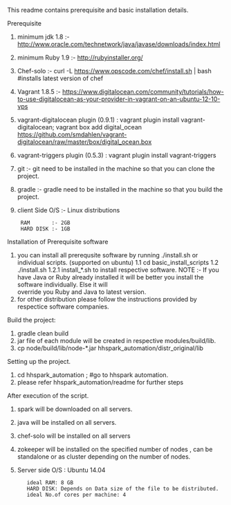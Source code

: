 
This readme contains prerequisite and basic installation details.


Prerequisite

1) minimum jdk 1.8 :- http://www.oracle.com/technetwork/java/javase/downloads/index.html

2) minimum Ruby 1.9 :- http://rubyinstaller.org/

3) Chef-solo        :-  curl -L https://www.opscode.com/chef/install.sh | bash #installs latest version of chef 

4) Vagrant 1.8.5    :- https://www.digitalocean.com/community/tutorials/how-to-use-digitalocean-as-your-provider-in-vagrant-on-an-ubuntu-12-10-vps

5) vagrant-digitalocean plugin (0.9.1) : vagrant plugin install vagrant-digitalocean; vagrant box add digital_ocean https://github.com/smdahlen/vagrant-digitalocean/raw/master/box/digital_ocean.box

6) vagrant-triggers plugin (0.5.3) : vagrant plugin install vagrant-triggers

7) git :- git need to be installed in the machine so that you can clone the project.

8) gradle :- gradle need to be installed in the machine so that you build the project.


10) client Side O/S :- Linux distributions
   	   
         RAM       :- 2GB     
         HARD DISK :- 1GB 
   

Installation of Prerequisite software

1. you can install all prerequsite software by running ./install.sh  or  individual scripts. (supported on ubuntu)
   1.1 cd basic_install_scripts
   1.2 ./install.sh 
   1.2.1 install_*.sh to install respective software.
   NOTE :- If you have Java or Ruby already installed it will be better you install the software individually. Else it will   
      override you Ruby and Java to latest version.
2. for other distribution please follow the instructions provided by respectice software companies.

Build the project:

1. gradle clean build
2. jar file of each module will be created in respective modules/build/lib.
3. cp node/build/lib/node-*.jar hhspark_automation/distr_original/lib

Setting up the project.

1.  cd hhspark_automation ; #go to hhspark automation.
2.  please refer hhspark_automation/readme for further steps

After execution of the script.

1. spark will be downloaded on all servers.
2. java will be installed on all servers.
3. chef-solo will be installed on all servers
4. zokeeper will be installed on the specified number of nodes , can be standalone or as cluster depending on the number of nodes.

8. Server side O/S : Ubuntu 14.04

          ideal RAM: 8 GB
          HARD DISK: Depends on Data size of the file to be distributed.
          ideal No.of cores per machine: 4

 



